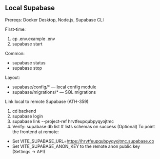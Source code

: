 ## Local Supabase
Prereqs: Docker Desktop, Node.js, Supabase CLI

First-time:
1) cp .env.example .env
2) supabase start

Common:
- supabase status
- supabase stop

Layout:
- supabase/config/* — local config module
- supabase/migrations/* — SQL migrations


Link local to remote Supabase (ATH-359)
1) cd backend
2) supabase login
3) supabase link --project-ref hrvtfeupqubpyqyojtmc
4) Verify: supabase db list  # lists schemas on success
(Optional) To point the frontend at remote:
- Set VITE_SUPABASE_URL=https://hrvtfeupqubpyqyojtmc.supabase.co
- Set VITE_SUPABASE_ANON_KEY to the remote anon public key (Settings → API)